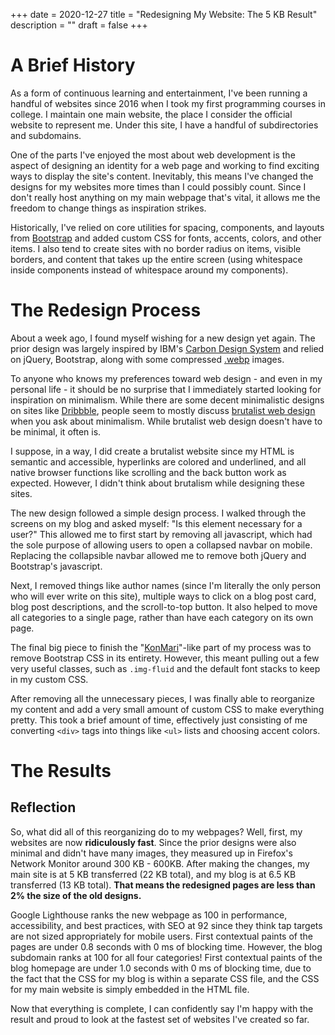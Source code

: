 +++
date = 2020-12-27
title = "Redesigning My Website: The 5 KB Result"
description = ""
draft = false
+++

# A Brief History

As a form of continuous learning and entertainment, I\'ve been running a
handful of websites since 2016 when I took my first programming courses
in college. I maintain one main website, the place I consider the
official website to represent me. Under this site, I have a handful of
subdirectories and subdomains.

One of the parts I\'ve enjoyed the most about web development is the
aspect of designing an identity for a web page and working to find
exciting ways to display the site\'s content. Inevitably, this means
I\'ve changed the designs for my websites more times than I could
possibly count. Since I don\'t really host anything on my main webpage
that\'s vital, it allows me the freedom to change things as inspiration
strikes.

Historically, I\'ve relied on core utilities for spacing, components,
and layouts from [Bootstrap](https://getbootstrap.com) and added custom
CSS for fonts, accents, colors, and other items. I also tend to create
sites with no border radius on items, visible borders, and content that
takes up the entire screen (using whitespace inside components instead
of whitespace around my components).

# The Redesign Process

About a week ago, I found myself wishing for a new design yet again. The
prior design was largely inspired by IBM\'s [Carbon Design
System](https://www.carbondesignsystem.com) and relied on jQuery,
Bootstrap, along with some compressed
[.webp](https://en.wikipedia.org/wiki/WebP) images.

To anyone who knows my preferences toward web design - and even in my
personal life - it should be no surprise that I immediately started
looking for inspiration on minimalism. While there are some decent
minimalistic designs on sites like
[Dribbble](https://dribbble.com/search/shots/popular/web-design?q=minimalism),
people seem to mostly discuss [brutalist web
design](https://brutalist-web.design) when you ask about minimalism.
While brutalist web design doesn\'t have to be minimal, it often is.

I suppose, in a way, I did create a brutalist website since my HTML is
semantic and accessible, hyperlinks are colored and underlined, and all
native browser functions like scrolling and the back button work as
expected. However, I didn\'t think about brutalism while designing these
sites.

The new design followed a simple design process. I walked through the
screens on my blog and asked myself: \"Is this element necessary for a
user?\" This allowed me to first start by removing all javascript, which
had the sole purpose of allowing users to open a collapsed navbar on
mobile. Replacing the collapsible navbar allowed me to remove both
jQuery and Bootstrap\'s javascript.

Next, I removed things like author names (since I\'m literally the only
person who will ever write on this site), multiple ways to click on a
blog post card, blog post descriptions, and the scroll-to-top button. It
also helped to move all categories to a single page, rather than have
each category on its own page.

The final big piece to finish the
\"[KonMari](https://en.wikipedia.org/wiki/Marie_Kondo#KonMari_method)\"-like
part of my process was to remove Bootstrap CSS in its entirety. However,
this meant pulling out a few very useful classes, such as
`.img-fluid` and the default font stacks to keep in my custom
CSS.

After removing all the unnecessary pieces, I was finally able to
reorganize my content and add a very small amount of custom CSS to make
everything pretty. This took a brief amount of time, effectively just
consisting of me converting `<div>` tags into things like
`<ul>` lists and choosing accent colors.

# The Results

## Reflection

So, what did all of this reorganizing do to my webpages? Well, first, my
websites are now **ridiculously fast**. Since the prior designs were
also minimal and didn\'t have many images, they measured up in
Firefox\'s Network Monitor around 300 KB - 600KB. After making the
changes, my main site is at 5 KB transferred (22 KB total), and my blog
is at 6.5 KB transferred (13 KB total). **That means the redesigned
pages are less than 2% the size of the old designs.**

Google Lighthouse ranks the new webpage as 100 in performance,
accessibility, and best practices, with SEO at 92 since they think tap
targets are not sized appropriately for mobile users. First contextual
paints of the pages are under 0.8 seconds with 0 ms of blocking time.
However, the blog subdomain ranks at 100 for all four categories! First
contextual paints of the blog homepage are under 1.0 seconds with 0 ms
of blocking time, due to the fact that the CSS for my blog is within a
separate CSS file, and the CSS for my main website is simply embedded in
the HTML file.

Now that everything is complete, I can confidently say I\'m happy with
the result and proud to look at the fastest set of websites I\'ve
created so far.
